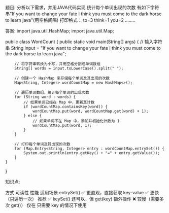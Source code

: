 题目:
分析以下需求，并⽤JAVA代码实现
统计每个单词出现的次数
有如下字符串"If you want to change your fate I think you must come 
to the dark horse to learn java"(⽤空格间隔)
打印格式：
to=3
think=1
you=2
........

答案:
import java.util.HashMap;
import java.util.Map;

public class WordCount {
    public static void main(String[] args) {
        // 输入字符串
        String input = "If you want to change your fate I think you must come to the dark horse to learn java";
        
        // 将字符串转换为小写，并用空格分割成单词数组
        String[] words = input.toLowerCase().split(" ");
        
        // 创建一个 HashMap 来存储每个单词及其出现的次数
        Map<String, Integer> wordCountMap = new HashMap<>();
        
        // 遍历单词数组，统计每个单词的出现次数
        for (String word : words) {
            // 如果单词已经在 Map 中，更新其计数
            if (wordCountMap.containsKey(word)) {
                wordCountMap.put(word, wordCountMap.get(word) + 1);
            } else {
                // 如果单词不在 Map 中，添加并初始化计数为 1
                wordCountMap.put(word, 1);
            }
        }
        
        // 打印每个单词及其出现的次数
        for (Map.Entry<String, Integer> entry : wordCountMap.entrySet()) {
            System.out.println(entry.getKey() + "=" + entry.getValue());
        }
    }
}

知识点:

方式	可读性	性能	适用场景
entrySet()	✅ 更直观，直接获取 key-value	✅ 更快（只遍历一次）	推荐 ✅
keySet()	还可以，但 get(key) 额外操作	❌ 较慢（需要多次 get()）	仅在 只需要 key 的情况下使用

